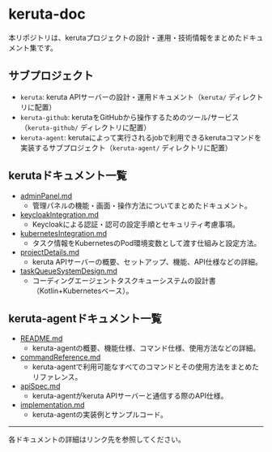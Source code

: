 # keruta-doc

本リポジトリは、kerutaプロジェクトの設計・運用・技術情報をまとめたドキュメント集です。

## サブプロジェクト
- `keruta`: keruta APIサーバーの設計・運用ドキュメント（`keruta/` ディレクトリに配置）
- `keruta-github`: kerutaをGitHubから操作するためのツール/サービス（`keruta-github/` ディレクトリに配置）
- `keruta-agent`: kerutaによって実行されるjobで利用できるkerutaコマンドを実装するサブプロジェクト（`keruta-agent/` ディレクトリに配置）

## kerutaドキュメント一覧

- [adminPanel.md](keruta/adminPanel.md)
  - 管理パネルの機能・画面・操作方法についてまとめたドキュメント。
- [keycloakIntegration.md](keruta/keycloakIntegration.md)
  - Keycloakによる認証・認可の設定手順とセキュリティ考慮事項。
- [kubernetesIntegration.md](keruta/kubernetesIntegration.md)
  - タスク情報をKubernetesのPod環境変数として渡す仕組みと設定方法。
- [projectDetails.md](keruta/projectDetails.md)
  - keruta APIサーバーの概要、セットアップ、機能、API仕様などの詳細。
- [taskQueueSystemDesign.md](keruta/taskQueueSystemDesign.md)
  - コーディングエージェントタスクキューシステムの設計書（Kotlin+Kubernetesベース）。

## keruta-agentドキュメント一覧

- [README.md](keruta-agent/README.md)
  - keruta-agentの概要、機能仕様、コマンド仕様、使用方法などの詳細。
- [commandReference.md](keruta-agent/commandReference.md)
  - keruta-agentで利用可能なすべてのコマンドとその使用方法をまとめたリファレンス。
- [apiSpec.md](keruta-agent/apiSpec.md)
  - keruta-agentがkeruta APIサーバーと通信する際のAPI仕様。
- [implementation.md](keruta-agent/implementation.md)
  - keruta-agentの実装例とサンプルコード。

---

各ドキュメントの詳細はリンク先を参照してください。
